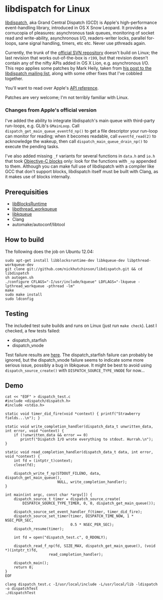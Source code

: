 libdispatch for Linux
=====================

[libdispatch](http://libdispatch.macosforge.org), aka Grand Central Dispatch (GCD) is Apple's high-performance event-handling library, introduced in OS X Snow Leopard. It provides a cornucopia of pleasures: asynchronous task queues, monitoring of socket read and write-ability, asynchronous I/O, readers-writer locks, parallel for-loops, sane signal handling, timers, etc etc. Never use pthreads again. 

Currently, the trunk of the [official SVN repository](http://libdispatch.macosforge.org/trac/browser) doesn't build on Linux; the last revision that works out-of-the-box is `r199`, but that revision doesn't contain any of the nifty APIs added in OS X Lion, e.g. asynchronous I/O. This repo applies some patches by Mark Heily, taken from [his post to the libdispatch mailing list](http://lists.macosforge.org/pipermail/libdispatch-dev/2012-August/000676.html), along with some other fixes that I've cobbled together.

You'll want to read over Apple's [API reference](http://developer.apple.com/library/ios/#documentation/Performance/Reference/GCD_libdispatch_Ref/Reference/reference.html).

Patches are very welcome; I'm not terribly familiar with Linux.

### Changes from Apple's official version
I've added the ability to integrate libdispatch's main queue with third-party run-loops, e.g. GLib's `GMainLoop`. Call `dispatch_get_main_queue_eventfd_np()` to get a file descriptor your run-loop can monitor for reading; when it becomes readable, call `eventfd_read(2)` to acknowledge the wakeup, then call `dispatch_main_queue_drain_np()` to execute the pending tasks.

I've also added missing `_f` variants for several functions in `data.h` and `io.h` that took [Objective-C blocks](http://developer.apple.com/library/ios/#documentation/cocoa/Conceptual/Blocks/Articles/00_Introduction.html) only: look for the functions with `_np` appended to them. Although you can make full use of libdispatch with a compiler like GCC that don't support blocks, libdispatch itself must be built with Clang, as it makes use of blocks internally.

Prerequisities
--------------
- [libBlocksRuntime](http://mark.heily.com/project/libblocksruntime)
- [libpthread_workqueue](http://mark.heily.com/project/libpthread_workqueue)
- [libkqueue](http://mark.heily.com/project/libkqueue)
- Clang
- automake/autoconf/libtool

How to build
------------
The following does the job on Ubuntu 12.04:

    sudo apt-get install libblocksruntime-dev libkqueue-dev libpthread-workqueue-dev
    git clone git://github.com/nickhutchinson/libdispatch.git && cd libdispatch
    sh autogen.sh
    ./configure CFLAGS="-I/usr/include/kqueue" LDFLAGS="-lkqueue -lpthread_workqueue -pthread -lm"
    make
    sudo make install
    sudo ldconfig

Testing
-------
The included test suite builds and runs on Linux (just run `make check`). Last I checked, a few tests failed:

- dispatch_starfish
- dispatch_vnode

Test failure results are [here](https://gist.github.com/3903724). The dispatch_starfish failure can probably be ignored, but the dispatch_vnode failure seems to indicate some more serious issue, possibly a bug in libkqueue. It might be best to avoid using `dispatch_source_create()` with `DISPATCH_SOURCE_TYPE_VNODE` for now...

Demo
-------
    cat << "EOF" > dispatch_test.c
    #include <dispatch/dispatch.h>
    #include <stdio.h>

    static void timer_did_fire(void *context) { printf("Strawberry fields...\n"); }

    static void write_completion_handler(dispatch_data_t unwritten_data, int error, void *context) {
        if (!unwritten_data && error == 0)
           printf("Dispatch I/O wrote everything to stdout. Hurrah.\n");
    }

    static void read_completion_handler(dispatch_data_t data, int error, void *context) {
        int fd = (intptr_t)context;
        close(fd);
        
        dispatch_write_f_np(STDOUT_FILENO, data, dispatch_get_main_queue(),
                            NULL, write_completion_handler);
    }
     
    int main(int argc, const char *argv[]) {
        dispatch_source_t timer = dispatch_source_create(
            DISPATCH_SOURCE_TYPE_TIMER, 0, 0, dispatch_get_main_queue());

        dispatch_source_set_event_handler_f(timer, timer_did_fire);
        dispatch_source_set_timer(timer, DISPATCH_TIME_NOW, 1 * NSEC_PER_SEC,
                                  0.5 * NSEC_PER_SEC);
        dispatch_resume(timer);

        int fd = open("dispatch_test.c", O_RDONLY);

        dispatch_read_f_np(fd, SIZE_MAX, dispatch_get_main_queue(), (void *)(intptr_t)fd,
                        read_completion_handler);

        dispatch_main();
        return 0;
    }
    EOF

    clang dispatch_test.c -I/usr/local/include -L/usr/local/lib -ldispatch -o dispatchTest
    ./dispatchTest

